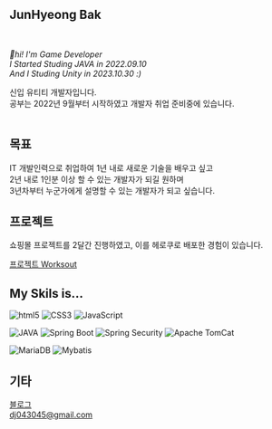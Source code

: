 
## JunHyeong Bak

</br>

_👋hi! I'm Game Developer_   
_I Started Studing JAVA in 2022.09.10_  
_And I Studing Unity in 2023.10.30 :)_

신입 유티티 개발자입니다.  
공부는 2022년 9월부터 시작하였고 개발자 취업 준비중에 있습니다.       
</br>

## 목표

IT 개발인력으로 취업하여 1년 내로 새로운 기술을 배우고 싶고   
2년 내로 1인분 이상 할 수 있는 개발자가 되길 원하며   
3년차부터 누군가에게 설명할 수 있는 개발자가 되고 싶습니다. 
</br>

## 프로젝트

쇼핑몰 프로젝트를 2달간 진행하였고, 이를 헤로쿠로 배포한 경험이 있습니다.

[프로젝트 Worksout](https://github.com/dj04304/git-worksout)

## My Skils is...

![html5](https://img.shields.io/badge/HTML5-red?style=flat-square&logo=HTML5&logoColor=white)
![CSS3](https://img.shields.io/badge/-CSS3-blue?style=flat-square&logo=CSS3)
![JavaScript](https://img.shields.io/badge/-JavaScript-f7df1e?style=flat-square&logo=JavaScript&logoColor=black)
</br>

![JAVA](https://img.shields.io/badge/-JAVA-orange?style=flat-square&logo=java)
![Spring Boot](https://img.shields.io/badge/-Spring%20Boot-%236DB33F?style=flat-square&logo=SpringBoot&logoColor=white)
![Spring Security](https://img.shields.io/badge/-Spring%20Security-%236DB33F?style=flat-square&logo=Spring%20Security&logoColor=white)
![Apache TomCat](https://img.shields.io/badge/-Apache%20TomCat-%23F8DC75?style=flat-square&logo=apacheTomcat&logoColor=black)
</br>

![MariaDB](https://img.shields.io/badge/-MariaDB-%23003545?style=flat-square&logo=MariaDB)
![Mybatis](https://img.shields.io/badge/-Mybatis-%23000000?style=flat-square)

## 기타

[블로그](https://dochistory.tistory.com/)   
<dj043045@gmail.com>

<!--
**dj04304/dj04304** is a ✨ _special_ ✨ repository because its `README.md` (this file) appears on your GitHub profile.

Here are some ideas to get you started:

- 🔭 I’m currently working on ...
- 🌱 I’m currently learning ...
- 👯 I’m looking to collaborate on ...
- 🤔 I’m looking for help with ...
- 💬 Ask me about ...
- 📫 How to reach me: ...
- 😄 Pronouns: ...
- ⚡ Fun fact: ...
-->
